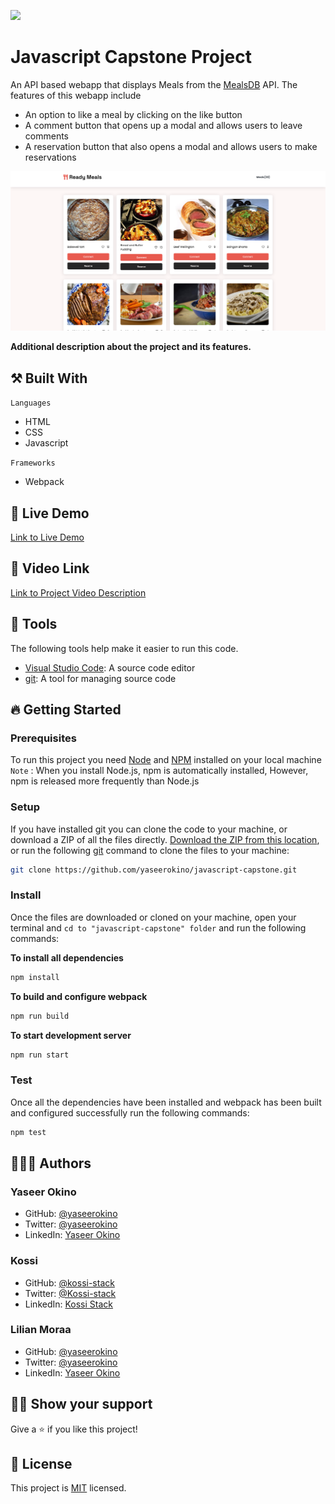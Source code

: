 ![](https://img.shields.io/badge/Microverse-blueviolet)

# Javascript Capstone Project

An API based webapp that displays Meals from the [MealsDB](https://www.themealdb.com/api.php) API. The features of this webapp include

- An option to like a meal by clicking on the like button
- A comment button that opens up a modal and allows users to leave comments
- A reservation button that also opens a modal and allows users to make reservations

![](screenshot.png)

**Additional description about the project and its features.**

## ⚒️ Built With

`Languages`

- HTML
- CSS
- Javascript

`Frameworks`

- Webpack

## 📡 Live Demo

[Link to Live Demo](https://yaseerokino.github.io/javascript-capstone/)

## 🎥 Video Link

[Link to Project Video Description](https://www.loom.com/share/2f2b19014b6c42e69442095a2030a801)

## 🧰 Tools

The following tools help make it easier to run this code.

- [Visual Studio Code](https://code.visualstudio.com/): A source code editor
- [git](https://git-scm.com/downloads): A tool for managing source code

## 🔥 Getting Started

### **Prerequisites**

To run this project you need [Node](https://nodejs.org/en/) and [NPM](https://docs.npmjs.com/about-npm-versions) installed on your local machine
<br>
`Note` : When you install Node.js, npm is automatically installed, However, npm is released more frequently than Node.js

### **Setup**

If you have installed git you can clone the code to your machine, or download a ZIP of all the files directly.
[Download the ZIP from this location](https://github.com/yaseerokino/javascript-capstone/archive/refs/heads/develop.zip), or run the following [git](https://git-scm.com/downloads) command to clone the files to your machine:

```bash
git clone https://github.com/yaseerokino/javascript-capstone.git
```

### **Install**

Once the files are downloaded or cloned on your machine, open your terminal and `cd to "javascript-capstone" folder` and run the following commands:

**To install all dependencies**

```bash
npm install
```

**To build and configure webpack**

```bash
npm run build
```

**To start development server**

```bash
npm run start
```

### **Test**

Once all the dependencies have been installed and webpack has been built and configured successfully run the following commands:

```bash
npm test
```

## 🙎🏾‍♂️ Authors

### Yaseer Okino

- GitHub: [@yaseerokino](https://github.com/yaseerokino)
- Twitter: [@yaseerokino](https://twitter.com/yaseerokino)
- LinkedIn: [Yaseer Okino](https://linkedin.com/in/yaseerokino)

### Kossi

- GitHub: [@kossi-stack](https://github.com/Kossi-stack/)
- Twitter: [@Kossi-stack](https://twitter.com/SoloJean5)
- LinkedIn: [Kossi Stack](https://www.linkedin.com/in/kossifioklou2406/)

### Lilian Moraa

- GitHub: [@yaseerokino](https://github.com/yaseerokino)
- Twitter: [@yaseerokino](https://twitter.com/yaseerokino)
- LinkedIn: [Yaseer Okino](https://linkedin.com/in/yaseerokino)

## 👊🏾 Show your support

Give a ⭐️ if you like this project!

## 📝 License

This project is [MIT](./LICENSE) licensed.
